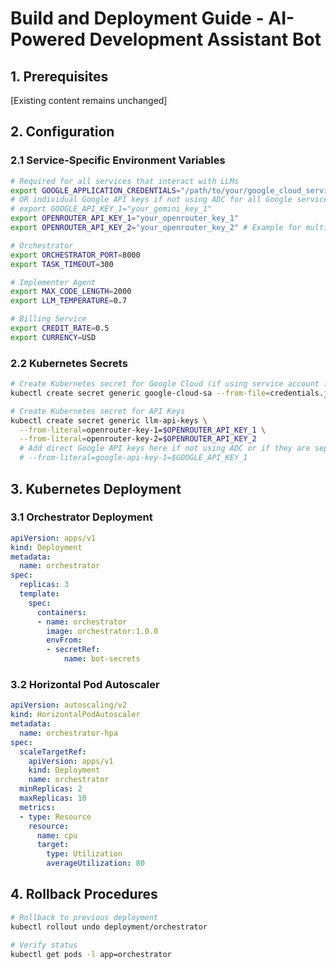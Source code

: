 # Build and Deployment Guide - AI-Powered Development Assistant Bot

## 1. Prerequisites
[Existing content remains unchanged]

## 2. Configuration
### 2.1 Service-Specific Environment Variables
```bash
# Required for all services that interact with LLMs
export GOOGLE_APPLICATION_CREDENTIALS="/path/to/your/google_cloud_service_account.json" # For direct Gemini
# OR individual Google API keys if not using ADC for all Google services
# export GOOGLE_API_KEY_1="your_gemini_key_1"
export OPENROUTER_API_KEY_1="your_openrouter_key_1"
export OPENROUTER_API_KEY_2="your_openrouter_key_2" # Example for multiple keys

# Orchestrator
export ORCHESTRATOR_PORT=8000
export TASK_TIMEOUT=300

# Implementer Agent
export MAX_CODE_LENGTH=2000
export LLM_TEMPERATURE=0.7

# Billing Service
export CREDIT_RATE=0.5
export CURRENCY=USD
```

### 2.2 Kubernetes Secrets
```bash
# Create Kubernetes secret for Google Cloud (if using service account file)
kubectl create secret generic google-cloud-sa --from-file=credentials.json=/path/to/your/google_cloud_service_account.json

# Create Kubernetes secret for API Keys
kubectl create secret generic llm-api-keys \
  --from-literal=openrouter-key-1=$OPENROUTER_API_KEY_1 \
  --from-literal=openrouter-key-2=$OPENROUTER_API_KEY_2
  # Add direct Google API keys here if not using ADC or if they are separate
  # --from-literal=google-api-key-1=$GOOGLE_API_KEY_1
```

## 3. Kubernetes Deployment
### 3.1 Orchestrator Deployment
```yaml
apiVersion: apps/v1
kind: Deployment
metadata:
  name: orchestrator
spec:
  replicas: 3
  template:
    spec:
      containers:
      - name: orchestrator
        image: orchestrator:1.0.0
        envFrom:
        - secretRef:
            name: bot-secrets
```

### 3.2 Horizontal Pod Autoscaler
```yaml
apiVersion: autoscaling/v2
kind: HorizontalPodAutoscaler
metadata:
  name: orchestrator-hpa
spec:
  scaleTargetRef:
    apiVersion: apps/v1
    kind: Deployment
    name: orchestrator
  minReplicas: 2
  maxReplicas: 10
  metrics:
  - type: Resource
    resource:
      name: cpu
      target:
        type: Utilization
        averageUtilization: 80
```

## 4. Rollback Procedures
```bash
# Rollback to previous deployment
kubectl rollout undo deployment/orchestrator

# Verify status
kubectl get pods -l app=orchestrator